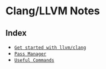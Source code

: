 Clang/LLVM Notes
===================

Index
-------
* [`Get started with llvm/clang`](compilers/llvm/get_started.html)
* [`Pass Manager`](pass-manager.html)
* [`Useful Commands`](useful_commands.html)
